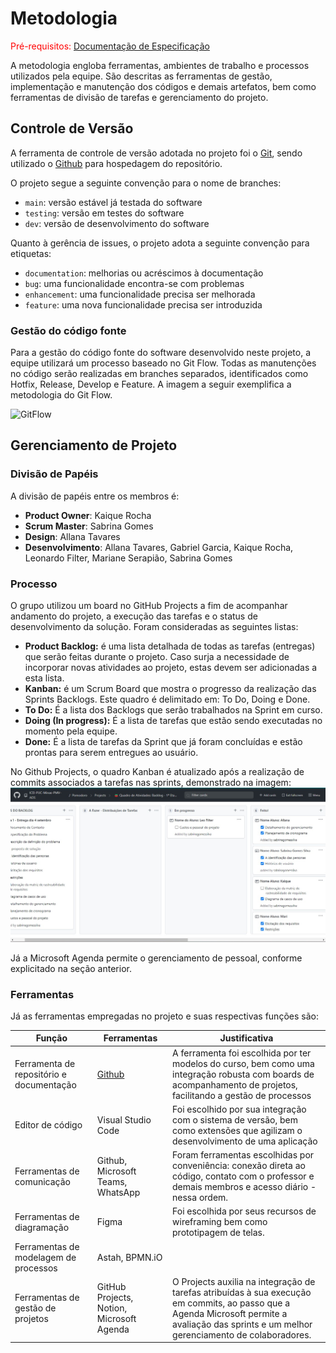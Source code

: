 
# Metodologia

<span style="color:red">Pré-requisitos: <a href="2-Especificação do Projeto.md"> Documentação de Especificação</a></span>

A metodologia engloba ferramentas, ambientes de trabalho e processos utilizados pela equipe. São descritas as ferramentas de gestão, implementação e manutenção dos códigos e demais artefatos, bem como ferramentas de divisão de tarefas e gerenciamento do projeto.

## Controle de Versão

A ferramenta de controle de versão adotada no projeto foi o [Git](https://git-scm.com/), sendo utilizado o [Github](https://github.com) para hospedagem do repositório.

O projeto segue a seguinte convenção para o nome de branches:

- `main`: versão estável já testada do software
- `testing`: versão em testes do software
- `dev`: versão de desenvolvimento do software

Quanto à gerência de issues, o projeto adota a seguinte convenção para etiquetas:

- `documentation`: melhorias ou acréscimos à documentação
- `bug`: uma funcionalidade encontra-se com problemas
- `enhancement`: uma funcionalidade precisa ser melhorada
- `feature`: uma nova funcionalidade precisa ser introduzida

### Gestão do código fonte

Para a gestão do código fonte do software desenvolvido neste projeto, a equipe utilizará um processo baseado no Git Flow. Todas as manutenções no código serão realizadas em branches separados, identificados como Hotfix, Release, Develop e Feature.  A imagem a seguir exemplifica a metodologia do Git Flow.

![GitFlow](https://user-images.githubusercontent.com/64492902/184781117-0f8a8e4c-5847-46ad-8d48-3b5f890d9c34.png)

## Gerenciamento de Projeto

### Divisão de Papéis

A divisão de papéis entre os membros é:

- **Product Owner**: Kaique Rocha
- **Scrum Master**: Sabrina Gomes
- **Design**: Allana Tavares
- **Desenvolvimento**: Allana Tavares, Gabriel Garcia, Kaique Rocha, Leonardo Filter, Mariane Serapião, Sabrina Gomes


### Processo

O grupo utilizou um board no GitHub Projects a fim de acompanhar andamento do projeto, a execução das tarefas e o status de desenvolvimento da solução. Foram consideradas as seguintes listas:

- **Product Backlog:** é uma lista detalhada de todas as tarefas (entregas) que serão feitas durante o projeto. Caso surja a necessidade de incorporar novas atividades ao projeto, estas devem ser adicionadas a esta lista.
- **Kanban:** é um Scrum Board que mostra o progresso da realização das Sprints Backlogs. Este quadro é delimitado em: To Do, Doing e Done.
- **To Do:** É a lista dos Backlogs que serão trabalhados na Sprint em curso.
- **Doing (In progress):** É a lista de tarefas que estão sendo executadas no momento pela equipe.
- **Done:** É a lista de tarefas da Sprint que já foram concluídas e estão prontas para serem entregues ao usuário.

No Github Projects, o quadro Kanban é atualizado após a realização de commits associados a tarefas nas sprints, demonstrado na imagem:
![GitProjects](https://github.com/ICEI-PUC-Minas-PMV-ADS/Pomodoro/blob/main/docs/img/kanban.jpg)

Já a Microsoft Agenda permite o gerenciamento de pessoal, conforme explicitado na seção anterior.



### Ferramentas

Já as ferramentas empregadas no projeto e suas respectivas funções são:

|Função     |Ferramentas          | Justificativa|
|-----------|---------------------|---------------|
|Ferramenta de repositório e documentação | [Github](https://github.com) | A ferramenta foi escolhida por ter modelos do curso, bem como uma integração robusta com boards de acompanhamento de projetos, facilitando a gestão de processos|
|Editor de código |Visual Studio Code | Foi escolhido por sua integração com o sistema de versão, bem como extensões que agilizam o desenvolvimento de uma aplicação |
|Ferramentas de comunicação |Github, Microsoft Teams, WhatsApp | Foram ferramentas escolhidas por conveniência: conexão direta ao código, contato com o professor e demais membros e acesso diário - nessa ordem. |
|Ferramentas de diagramação |Figma | Foi escolhida por seus recursos de wireframing bem como prototipagem de telas. |
|Ferramentas de modelagem de processos |Astah, BPMN.iO | |
|Ferramentas de gestão de projetos |GitHub Projects, Notion, Microsoft Agenda | O Projects auxilia na integração de tarefas atribuídas à sua execução em commits, ao passo que a Agenda Microsoft permite a avaliação das sprints e um melhor gerenciamento de colaboradores. |

